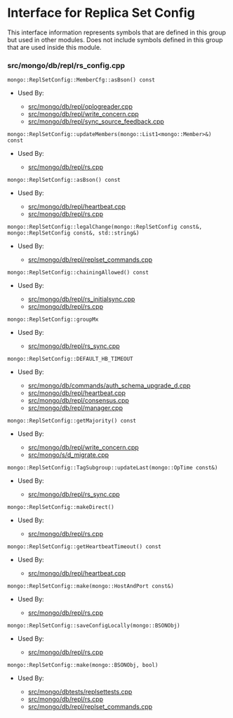 
# Interface for Replica Set Config
This interface information represents symbols that are defined in this group but used in other modules.  Does not include symbols defined in this group that are used inside this module.

### src/mongo/db/repl/rs\_config.cpp

<div></div>

    mongo::ReplSetConfig::MemberCfg::asBson() const

- Used By:

    - [src/mongo/db/repl/oplogreader.cpp](../../../../replication/data\_sync)
    - [src/mongo/db/repl/write\_concern.cpp](../../../../replication/write\_concern)
    - [src/mongo/db/repl/sync\_source\_feedback.cpp](../../../../replication/data\_sync)

<div></div>

    mongo::ReplSetConfig::updateMembers(mongo::List1<mongo::Member>&) const

- Used By:

    - [src/mongo/db/repl/rs.cpp](../../../../replication/replica\_set\_state)

<div></div>

    mongo::ReplSetConfig::asBson() const

- Used By:

    - [src/mongo/db/repl/heartbeat.cpp](../../../../replication/replica\_set\_state)
    - [src/mongo/db/repl/rs.cpp](../../../../replication/replica\_set\_state)

<div></div>

    mongo::ReplSetConfig::legalChange(mongo::ReplSetConfig const&, mongo::ReplSetConfig const&, std::string&)

- Used By:

    - [src/mongo/db/repl/replset\_commands.cpp](../../../../replication/replication\_commands)

<div></div>

    mongo::ReplSetConfig::chainingAllowed() const

- Used By:

    - [src/mongo/db/repl/rs\_initialsync.cpp](../../../../replication/data\_sync)
    - [src/mongo/db/repl/rs.cpp](../../../../replication/replica\_set\_state)

<div></div>

    mongo::ReplSetConfig::groupMx

- Used By:

    - [src/mongo/db/repl/rs\_sync.cpp](../../../../replication/data\_sync)

<div></div>

    mongo::ReplSetConfig::DEFAULT_HB_TIMEOUT

- Used By:

    - [src/mongo/db/commands/auth\_schema\_upgrade\_d.cpp](../../../../security/authorization)
    - [src/mongo/db/repl/heartbeat.cpp](../../../../replication/replica\_set\_state)
    - [src/mongo/db/repl/consensus.cpp](../../../../replication/consensus)
    - [src/mongo/db/repl/manager.cpp](../../../../replication/replica\_set\_state)

<div></div>

    mongo::ReplSetConfig::getMajority() const

- Used By:

    - [src/mongo/db/repl/write\_concern.cpp](../../../../replication/write\_concern)
    - [src/mongo/s/d\_migrate.cpp](../../../../sharding/chunk\_management)

<div></div>

    mongo::ReplSetConfig::TagSubgroup::updateLast(mongo::OpTime const&)

- Used By:

    - [src/mongo/db/repl/rs\_sync.cpp](../../../../replication/data\_sync)

<div></div>

    mongo::ReplSetConfig::makeDirect()

- Used By:

    - [src/mongo/db/repl/rs.cpp](../../../../replication/replica\_set\_state)

<div></div>

    mongo::ReplSetConfig::getHeartbeatTimeout() const

- Used By:

    - [src/mongo/db/repl/heartbeat.cpp](../../../../replication/replica\_set\_state)

<div></div>

    mongo::ReplSetConfig::make(mongo::HostAndPort const&)

- Used By:

    - [src/mongo/db/repl/rs.cpp](../../../../replication/replica\_set\_state)

<div></div>

    mongo::ReplSetConfig::saveConfigLocally(mongo::BSONObj)

- Used By:

    - [src/mongo/db/repl/rs.cpp](../../../../replication/replica\_set\_state)

<div></div>

    mongo::ReplSetConfig::make(mongo::BSONObj, bool)

- Used By:

    - [src/mongo/dbtests/replsettests.cpp](../../../../tests/unit\_tests)
    - [src/mongo/db/repl/rs.cpp](../../../../replication/replica\_set\_state)
    - [src/mongo/db/repl/replset\_commands.cpp](../../../../replication/replication\_commands)
